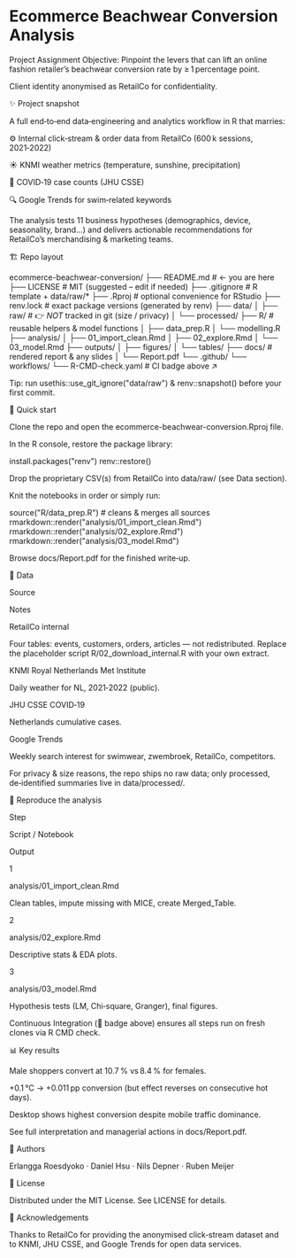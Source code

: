 # Ecommerce Beachwear Conversion Analysis

Project Assignment
Objective: Pinpoint the levers that can lift an online fashion retailer’s beachwear conversion rate by ≥ 1 percentage point.

Client identity anonymised as RetailCo for confidentiality.



✨ Project snapshot

A full end‑to‑end data‑engineering and analytics workflow in R that marries:

⚙️ Internal click‑stream & order data from RetailCo (600 k sessions, 2021‑2022)

☀️ KNMI weather metrics (temperature, sunshine, precipitation)

🦠 COVID‑19 case counts (JHU CSSE)

🔍 Google Trends for swim‑related keywords

The analysis tests 11 business hypotheses (demographics, device, seasonality, brand…) and delivers actionable recommendations for RetailCo’s merchandising & marketing teams.

🏗️ Repo layout

ecommerce-beachwear-conversion/
├── README.md            # ← you are here
├── LICENSE              # MIT (suggested – edit if needed)
├── .gitignore           # R template + data/raw/*
├── <proj>.Rproj         # optional convenience for RStudio
├── renv.lock            # exact package versions (generated by renv)
├── data/
│   ├── raw/             # 👉 *NOT* tracked in git (size / privacy)
│   └── processed/
├── R/                   # reusable helpers & model functions
│   ├── data_prep.R
│   └── modelling.R
├── analysis/
│   ├── 01_import_clean.Rmd
│   ├── 02_explore.Rmd
│   └── 03_model.Rmd
├── outputs/
│   ├── figures/
│   └── tables/
├── docs/                # rendered report & any slides
│   └── Report.pdf
└── .github/
    └── workflows/
        └── R-CMD-check.yaml # CI badge above ↗︎

Tip: run usethis::use_git_ignore("data/raw") & renv::snapshot() before your first commit.

🚀 Quick start

Clone the repo and open the ecommerce-beachwear-conversion.Rproj file.

In the R console, restore the package library:

install.packages("renv")
renv::restore()

Drop the proprietary CSV(s) from RetailCo into data/raw/ (see Data section).

Knit the notebooks in order or simply run:

source("R/data_prep.R")       # cleans & merges all sources
rmarkdown::render("analysis/01_import_clean.Rmd")
rmarkdown::render("analysis/02_explore.Rmd")
rmarkdown::render("analysis/03_model.Rmd")

Browse docs/Report.pdf for the finished write‑up.

📄 Data

Source

Notes

RetailCo internal

Four tables: events, customers, orders, articles — not redistributed. Replace the placeholder script R/02_download_internal.R with your own extract.

KNMI Royal Netherlands Met Institute

Daily weather for NL, 2021‑2022 (public).

JHU CSSE COVID‑19

Netherlands cumulative cases.

Google Trends

Weekly search interest for swimwear, zwembroek, RetailCo, competitors.

For privacy & size reasons, the repo ships no raw data; only processed, de‑identified summaries live in data/processed/.

🔄 Reproduce the analysis

Step

Script / Notebook

Output

1

analysis/01_import_clean.Rmd

Clean tables, impute missing with MICE, create Merged_Table.

2

analysis/02_explore.Rmd

Descriptive stats & EDA plots.

3

analysis/03_model.Rmd

Hypothesis tests (LM, Chi‑square, Granger), final figures.

Continuous Integration (🔄 badge above) ensures all steps run on fresh clones via R CMD check.

📊 Key results

Male shoppers convert at 10.7 % vs 8.4 % for females.

+0.1 °C → +0.011 pp conversion (but effect reverses on consecutive hot days).

Desktop shows highest conversion despite mobile traffic dominance.

See full interpretation and managerial actions in docs/Report.pdf.

🤝 Authors

Erlangga Roesdyoko · Daniel Hsu · Nils Depner · Ruben Meijer 

📜 License

Distributed under the MIT License. See LICENSE for details.

🙌 Acknowledgements

Thanks to RetailCo for providing the anonymised click‑stream dataset and to KNMI, JHU CSSE, and Google Trends for open data services.
